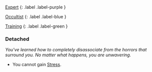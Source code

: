 
[Expert](Game/Progress#Expert)
{: .label .label-purple }

[Occultist](Game/Occultist)
{: .label .label-blue }

[Training](Game/Progress#Training)
{: .label .label-green }
### Detached
*You've learned how to completely disassociate from the horrors that surround you. No matter what happens, you are unwavering.*
* You cannot gain [Stress](Game/Stress).

